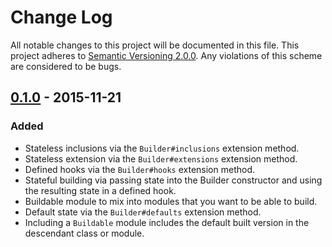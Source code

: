# Change Log

All notable changes to this project will be documented in this file. This
project adheres to [Semantic Versioning 2.0.0][semver]. Any violations of this
scheme are considered to be bugs.

[semver]: http://semver.org/spec/v2.0.0.html

## [0.1.0] - 2015-11-21

### Added

- Stateless inclusions via the `Builder#inclusions` extension method.
- Stateless extension via the `Builder#extensions` extension method.
- Defined hooks via the `Builder#hooks` extension method.
- Stateful building via passing state into the Builder constructor and using
  the resulting state in a defined hook.
- Buildable module to mix into modules that you want to be able to build.
- Default state via the `Builder#defaults` extension method.
- Including a `Buildable` module includes the default built version in the
  descendant class or module.

[0.1.0]: https://github.com/michaelherold/module_builder/tree/v0.1.0
